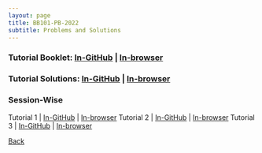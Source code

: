 ```yaml
---
layout: page
title: BB101-PB-2022
subtitle: Problems and Solutions
---
```


### Tutorial Booklet: [In-GitHub](https://github.com/sarthakmittal92/sarthakmittal92.github.io/blob/main/assistantships/bb101-pb-2022/bb101-pb-2022-booklet.pdf) | [In-browser](https://docs.google.com/viewer?url=https://sarthakmittal92.github.io/assistantships/bb101-pb-2022/bb101-pb-2022-booklet.pdf)
### Tutorial Solutions: [In-GitHub](https://github.com/sarthakmittal92/sarthakmittal92.github.io/blob/main/assistantships/bb101-pb-2022/bb101-pb-2022-solutions.pdf) | [In-browser](https://docs.google.com/viewer?url=https://sarthakmittal92.github.io/assistantships/bb101-pb-2022/bb101-pb-2022-solutions.pdf)

### Session-Wise

Tutorial 1 | [In-GitHub](https://github.com/sarthakmittal92/sarthakmittal92.github.io/blob/main/assistantships/bb101-pb-2022/bb101-pb-2022-tut1.pdf) | [In-browser](https://docs.google.com/viewer?url=https://sarthakmittal92.github.io/assistantships/bb101-pb-2022/bb101-pb-2022-tut1.pdf)
Tutorial 2 | [In-GitHub](https://github.com/sarthakmittal92/sarthakmittal92.github.io/blob/main/assistantships/bb101-pb-2022/bb101-pb-2022-tut2.pdf) | [In-browser](https://docs.google.com/viewer?url=https://sarthakmittal92.github.io/assistantships/bb101-pb-2022/bb101-pb-2022-tut2.pdf)
Tutorial 3 | [In-GitHub](https://github.com/sarthakmittal92/sarthakmittal92.github.io/blob/main/assistantships/bb101-pb-2022/bb101-pb-2022-tut3.pdf) | [In-browser](https://docs.google.com/viewer?url=https://sarthakmittal92.github.io/assistantships/bb101-pb-2022/bb101-pb-2022-tut3.pdf)

[Back](..)